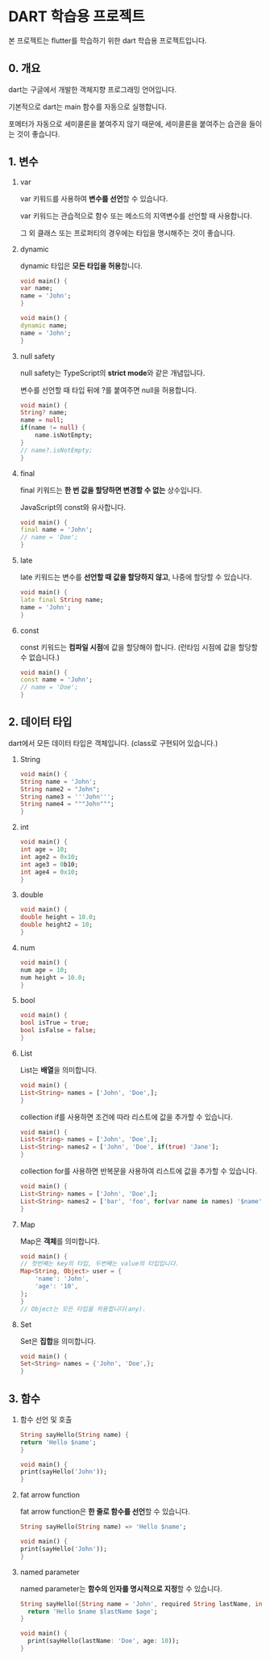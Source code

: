 # DART 학습용 프로젝트

본 프로젝트는 flutter를 학습하기 위한 dart 학습용 프로젝트입니다.

## 0. 개요

dart는 구글에서 개발한 객체지향 프로그래밍 언어입니다.

기본적으로 dart는 main 함수를 자동으로 실행합니다.

포메터가 자동으로 세미콜론을 붙여주지 않기 때문에, 세미콜론을 붙여주는 습관을 들이는 것이 좋습니다.

## 1. 변수

1. var

   var 키워드를 사용하여 **변수를 선언**할 수 있습니다.

   var 키워드는 관습적으로 함수 또는 메소드의 지역변수를 선언할 때 사용합니다.

   그 외 클래스 또는 프로퍼티의 경우에는 타입을 명시해주는 것이 좋습니다.

2. dynamic

   dynamic 타입은 **모든 타입을 허용**합니다.

   ```dart
   void main() {
   var name;
   name = 'John';
   }
   ```

   ```dart
   void main() {
   dynamic name;
   name = 'John';
   }
   ```

3. null safety

   null safety는 TypeScript의 **strict mode**와 같은 개념입니다.

   변수를 선언할 때 타입 뒤에 ?를 붙여주면 null을 허용합니다.

   ```dart
   void main() {
   String? name;
   name = null;
   if(name != null) {
       name.isNotEmpty;
   }
   // name?.isNotEmpty;
   }
   ```

4. final

   final 키워드는 **한 번 값을 할당하면 변경할 수 없는** 상수입니다.

   JavaScript의 const와 유사합니다.

   ```dart
   void main() {
   final name = 'John';
   // name = 'Doe';
   }
   ```

5. late

   late 키워드는 변수를 **선언할 때 값을 할당하지 않고**, 나중에 할당할 수 있습니다.

   ```dart
   void main() {
   late final String name;
   name = 'John';
   }
   ```

6. const

   const 키워드는 **컴파일 시점**에 값을 할당해야 합니다. (런타임 시점에 값을 할당할 수 없습니다.)

   ```dart
   void main() {
   const name = 'John';
   // name = 'Doe';
   }
   ```

## 2. 데이터 타입

dart에서 모든 데이터 타입은 객체입니다. (class로 구현되어 있습니다.)

1. String

   ```dart
   void main() {
   String name = 'John';
   String name2 = "John";
   String name3 = '''John''';
   String name4 = """John""";
   }
   ```

2. int

   ```dart
   void main() {
   int age = 10;
   int age2 = 0x10;
   int age3 = 0b10;
   int age4 = 0x10;
   }
   ```

3. double

   ```dart
   void main() {
   double height = 10.0;
   double height2 = 10;
   }
   ```

4. num

   ```dart
   void main() {
   num age = 10;
   num height = 10.0;
   }
   ```

5. bool

   ```dart
   void main() {
   bool isTrue = true;
   bool isFalse = false;
   }
   ```

6. List

   List는 **배열**을 의미합니다.

   ```dart
   void main() {
   List<String> names = ['John', 'Doe',];
   }
   ```

   collection if를 사용하면 조건에 따라 리스트에 값을 추가할 수 있습니다.

   ```dart
   void main() {
   List<String> names = ['John', 'Doe',];
   List<String> names2 = ['John', 'Doe', if(true) 'Jane'];
   }
   ```

   collection for를 사용하면 반복문을 사용하여 리스트에 값을 추가할 수 있습니다.

   ```dart
   void main() {
   List<String> names = ['John', 'Doe',];
   List<String> names2 = ['bar', 'foo', for(var name in names) '$name',];
   }
   ```

7. Map

   Map은 **객체**를 의미합니다.

   ```dart
   void main() {
   // 첫번째는 key의 타입, 두번째는 value의 타입입니다.
   Map<String, Object> user = {
       'name': 'John',
       'age': '10',
   };
   }
   // Object는 모든 타입을 허용합니다(any).
   ```

8. Set

   Set은 **집합**을 의미합니다.

   ```dart
   void main() {
   Set<String> names = {'John', 'Doe',};
   }
   ```

## 3. 함수

1. 함수 선언 및 호출

   ```dart
   String sayHello(String name) {
   return 'Hello $name';
   }

   void main() {
   print(sayHello('John'));
   }
   ```

2. fat arrow function

   fat arrow function은 **한 줄로 함수를 선언**할 수 있습니다.

   ```dart
   String sayHello(String name) => 'Hello $name';

   void main() {
   print(sayHello('John'));
   }
   ```

3. named parameter

   named parameter는 **함수의 인자를 명시적으로 지정**할 수 있습니다.

   ```dart
   String sayHello({String name = 'John', required String lastName, int? age}) {
     return 'Hello $name $lastName $age';
   }

   void main() {
     print(sayHello(lastName: 'Doe', age: 10));
   }
   ```
